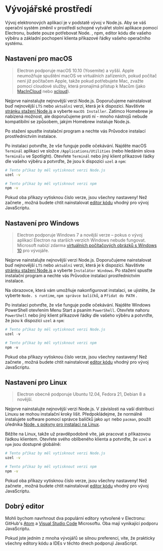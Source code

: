 # Vývojářské prostředí

Vývoj elektronových aplikací je v podstatě vývoj v Node.js. Aby se váš operační systém změnil v prostředí schopné vytvářet stolní aplikace pomocí Electronu, budete pouze potřebovat Node. , npm, editor kódu dle vašeho výběru a základní pochopení klienta příkazové řádky vašeho operačního systému.

## Nastavení pro macOS

> Electron podporuje macOS 10.10 (Yosemite) a vyšší. Apple neumožňuje spuštění macOS ve virtuálních zařízeních, pokud počítač není již počítačem Apple, takže pokud potřebujete Mac, zvažte pomocí cloudové služby, která pronajímá přístup k Macům (jako [MacInCloud](https://www.macincloud.com/) nebo [xcloud](https://xcloud.me)).

Nejprve nainstalujte nejnovější verzi Node.js. Doporučujeme nainstalovat buď nejnovější `LTS` nebo `aktuální` verzi, která je k dispozici. Navštivte [stránku stažení Node.js](https://nodejs.org/en/download/) a vyberte `macOS Installer`. Zatímco Homebrew je nabízená možnost, ale doporučujeme proti ní - mnoho nástrojů nebude kompatibilní se způsobem, jakým Homebrew instaluje Node.js.

Po stažení spusťte instalační program a nechte vás Průvodce instalací prostřednictvím instalace.

Po instalaci potvrďte, že vše funguje podle očekávání. Najděte macOS `Terminál` aplikaci ve složce `/Applications/Utilities` (nebo hledáním slova `Terminálu` ve Spotlight). Otevřete `Terminál` nebo jiný klient příkazové řádky dle vašeho výběru a potvrďte, že jsou k dispozici `uzel` a `npm`:

```sh
# Tento příkaz by měl vytisknout verzi Node.js
uzel -v

# Tento příkaz by měl vytisknout verzi npm
npm -v
```

Pokud oba příkazy vytisknou číslo verze, jsou všechny nastaveny! Než začnete , možná budete chtít nainstalovat [editor kódu](#a-good-editor) vhodný pro vývoj JavaScriptu.

## Nastavení pro Windows

> Electron podporuje Windows 7 a novější verze – pokus o vývoj aplikací Electron na starších verzích Windows nebude fungovat. Microsoft nabízí zdarma [virtuálních počítačových obrázků s Windows 10](https://developer.microsoft.com/en-us/windows/downloads/virtual-machines) pro vývojáře.

Nejprve nainstalujte nejnovější verzi Node.js. Doporučujeme nainstalovat buď nejnovější `LTS` nebo `aktuální` verzi, která je k dispozici. Navštivte [stránku stažení Node.js](https://nodejs.org/en/download/) a vyberte `Instalátor Windows`. Po stažení spusťte instalační program a nechte vás Průvodce instalací prostřednictvím instalace.

Na obrazovce, která vám umožňuje nakonfigurovat instalaci, se ujistěte, že vyberte `Node. s runtime`, `npm správce balíčků`, a `Přidat do PATH` .

Po instalaci potvrďte, že vše funguje podle očekávání. Najděte Windows PowerShell otevřením Menu Start a psaním `PowerShell`. Otevřete nahoru `PowerShell` nebo jiný klient příkazové řádky dle vašeho výběru a potvrďte, že jsou k dispozici `uzel` a `npm`:

```powershell
# Tento příkaz by měl vytisknout verzi Node.js
uzel -v

# Tento příkaz by měl vytisknout verzi npm
npm -v
```

Pokud oba příkazy vytisknou číslo verze, jsou všechny nastaveny! Než začnete , možná budete chtít nainstalovat [editor kódu](#a-good-editor) vhodný pro vývoj JavaScriptu.

## Nastavení pro Linux

> Electron obecně podporuje Ubuntu 12.04, Fedora 21, Debian 8 a novější.

Nejprve nainstalujte nejnovější verzi Node.js. V závislosti na vaší distribuci Linuxu se mohou instalační kroky lišit. Předpokládejme, že normálně instalujete software pomocí správce balíčků jako `apt` nebo `pacman`, použít úředníka [Node. s pokyny pro instalaci na Linux](https://nodejs.org/en/download/package-manager/).

Běžíte na Linux, takže už pravděpodobně víte, jak pracovat s příkazovou řádkou klientem. Otevřete svého oblíbeného klienta a potvrďte, že `uzel` a `npm` jsou dostupné globálně:

```sh
# Tento příkaz by měl vytisknout verzi Node.js
uzel -v

# Tento příkaz by měl vytisknout verzi npm
npm -v
```

Pokud oba příkazy vytisknou číslo verze, jsou všechny nastaveny! Než začnete , možná budete chtít nainstalovat [editor kódu](#a-good-editor) vhodný pro vývoj JavaScriptu.

## Dobrý editor

Mohli bychom navrhnout dva populární editory vytvořené v Electronu: GitHub's [Atom](https://atom.io/) a [Visual Studio Code](https://code.visualstudio.com/) Microsoftu. Oba mají vynikající podporu JavaScriptu.

Pokud jste jedním z mnoha vývojářů se silnou preferencí, víte, že prakticky všechny editory kódu a IDEs v těchto dnech podporují JavaScript.
